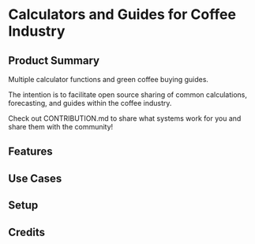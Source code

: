 # Calculators and Guides for Coffee Industry

## Product Summary

Multiple calculator functions and green coffee buying guides.

The intention is to facilitate open source sharing of common calculations, forecasting, and guides within the coffee industry.

Check out CONTRIBUTION.md to share what systems work for you and share them with the community!

## Features

## Use Cases

## Setup

## Credits
